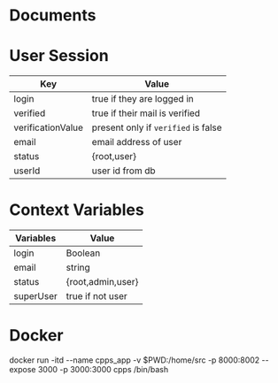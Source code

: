 Documents
=========

# User Session

Key         |Value                     
-|-
login       |true if they are logged in
verified    |true if their mail is verified
verificationValue| present only if `verified` is false
email       |email address of user
status      |{root,user}
userId      |user id from db


# Context Variables

|Variables|Value|
|----------|---|
|login| Boolean|
|email| string|
|status| {root,admin,user}|
|superUser| true if not user|

# Docker
docker run -itd --name cpps_app -v $PWD:/home/src -p 8000:8002 --expose 3000 -p 3000:3000 cpps /bin/bash
